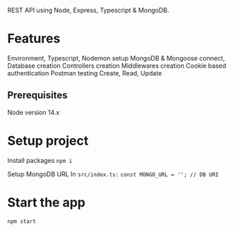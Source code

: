REST API using Node, Express, Typescript & MongoDB.

# Features
Environment, Typescript, Nodemon setup
MongoDB & Mongoose connect, Database creation
Controllers creation
Middlewares creation
Cookie based authentication
Postman testing
Create, Read, Update

## Prerequisites
Node version 14.x

# Setup project
Install packages
```npm i```

Setup MongoDB URL 
In ```src/index.ts:```
```const MONGO_URL = ''; // DB URI```

# Start the app
```npm start```

